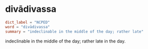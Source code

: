 # divādivassa

``` toml
dict_label = "NCPED"
word = "divādivassa"
summary = "indeclinable in the middle of the day; rather late"
```

indeclinable in the middle of the day; rather late in the day.


